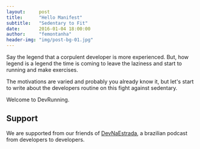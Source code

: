 ```yaml
---
layout:     post
title:      "Hello Manifest"
subtitle:   "Sedentary to Fit"
date:       2016-01-04 18:00:00
author:     "femontanha"
header-img: "img/post-bg-01.jpg"
---
```


Say the legend that a corpulent developer is more experienced. But, how legend is a legend the time is coming to leave the laziness and start to running and make exercises.

The motivations are varied and probably you already know it, but let's start to write about the developers routine on this fight against sedentary.

Welcome to DevRunning.

## Support

We are supported from our friends of [DevNaEstrada](http://devnaestrada.com.br), a brazilian podcast from developers to developers.
